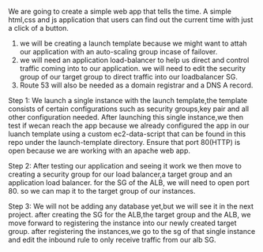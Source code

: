 We are going to create a simple web app that tells the time. A simple html,css and js application that users can find out the current time with just a click of a button.
1. we will be creating a launch template because we might want to attah our application with an auto-scaling group incase of failover.
2. we will need an application load-balancer to help us direct and control traffic coming into to our application. we will need to edit the security group of our target group to direct traffic into our loadbalancer SG.
3. Route 53 will also be needed as a domain registrar and a DNS A record.

Step 1: We launch a single instance with the launch template,the template consists of certain configurations such as security groups,key pair and all other configuration needed.
After launching this single instance,we then test if wecan reach the app because we already configured the app in our luanch template using a custom ec2-data-script that can be found in this repo under the launch-template directory.
Ensure that port 80(HTTP) is open because we are working with an apache web app.

Step 2: After testing our application and seeing it work we then move to creating a security group for our load balancer,a target group and an application load balancer.
for the SG of the ALB, we will need to open port 80. so we can map it to the target  group of our instances.

Step 3: We will not be adding any database yet,but we will see it in the next project. after creating the SG for the ALB,the target group and the ALB, we move forward to registering the instance into our newly created target group.
after registering the instances,we go to the sg of that single instance and edit the inbound rule to only receive traffic from our alb SG.
